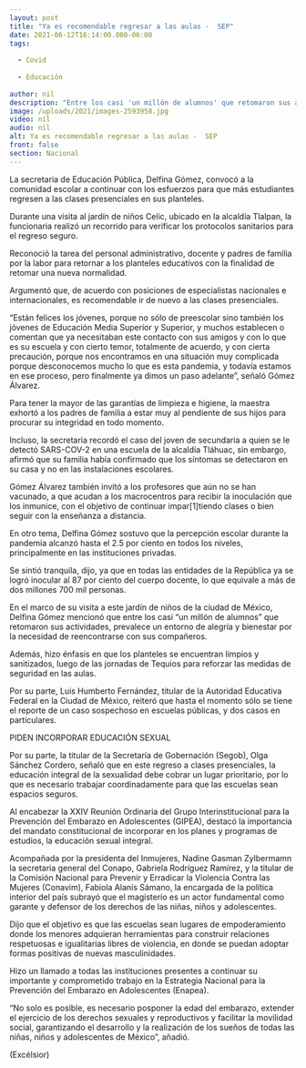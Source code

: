 ```yaml
---
layout: post
title: "Ya es recomendable regresar a las aulas -  SEP"
date: 2021-06-12T16:14:00.000-06:00
tags:
  
  - Covid
  
  - Educación
  
author: nil
description: "Entre los casi 'un millón de alumnos' que retomaron sus actividades, prevalece un entorno de alegría y bienestar por la necesidad de reencontrarse, dijo Delfina Gómez titular de la SEP"
image: /uploads/2021/images-2593958.jpg
video: nil
audio: nil
alt: Ya es recomendable regresar a las aulas -  SEP
front: false
section: Nacional
---
```


La secretaria de Educación Pública, Delfina Gómez, convocó a la comunidad escolar a continuar con los esfuerzos para que más estudiantes regresen a las clases presenciales en sus planteles.

Durante una visita al jardín de niños Celic, ubicado en la alcaldía Tlalpan, la funcionaria realizó un recorrido para verificar los protocolos sanitarios para el regreso seguro.

Reconoció la tarea del personal administrativo, docente y padres de familia por la labor para retornar a los planteles educativos con la finalidad de retomar una nueva normalidad.

Argumentó que, de acuerdo con posiciones de especialistas nacionales e internacionales, es recomendable ir de nuevo a las clases presenciales.

“Están felices los jóvenes, porque no sólo de preescolar sino también los jóvenes de Educación Media Superior y Superior, y muchos establecen o comentan que ya necesitaban este contacto con sus amigos y con lo que es su escuela y con cierto temor, totalmente de acuerdo, y con cierta precaución, porque nos encontramos en una situación muy complicada porque desconocemos mucho lo que es esta pandemia, y todavía estamos en ese proceso, pero finalmente ya dimos un paso adelante”, señaló Gómez Álvarez.

Para tener la mayor de las garantías de limpieza e higiene, la maestra exhortó a los padres de familia a estar muy al pendiente de sus hijos para procurar su integridad en todo momento.

Incluso, la secretaria recordó el caso del joven de secundaria a quien se le detectó SARS-COV-2 en una escuela de la alcaldía Tláhuac, sin embargo, afirmó que su familia había confirmado que los síntomas se detectaron en su casa y no en las instalaciones escolares.

Gómez Álvarez también invitó a los profesores que aún no se han vacunado, a que acudan a los macrocentros para recibir la inoculación que los inmunice, con el objetivo de continuar impar[1]tiendo clases o bien seguir con la enseñanza a distancia.

En otro tema, Delfina Gómez sostuvo que la percepción escolar durante la pandemia alcanzó hasta el 2.5 por ciento en todos los niveles, principalmente en las instituciones privadas.

Se sintió tranquila, dijo, ya que en todas las entidades de la República ya se logró inocular al 87 por ciento del cuerpo docente, lo que equivale a más de dos millones 700 mil personas.

En el marco de su visita a este jardín de niños de la ciudad de México, Delfina Gómez mencionó que entre los casi “un millón de alumnos” que retomaron sus actividades, prevalece un entorno de alegría y bienestar por la necesidad de reencontrarse con sus compañeros.

Además, hizo énfasis en que los planteles se encuentran limpios y sanitizados, luego de las jornadas de Tequios para reforzar las medidas de seguridad en las aulas.

Por su parte, Luis Humberto Fernández, titular de la Autoridad Educativa Federal en la Ciudad de México, reiteró que hasta el momento sólo se tiene el reporte de un caso sospechoso en escuelas públicas, y dos casos en particulares.

 

PIDEN INCORPORAR EDUCACIÓN SEXUAL

 

Por su parte, la titular de la Secretaría de Gobernación (Segob), Olga Sánchez Cordero, señaló que en este regreso a clases presenciales, la educación integral de la sexualidad debe cobrar un lugar prioritario, por lo que es necesario trabajar coordinadamente para que las escuelas sean espacios seguros.

Al encabezar la XXIV Reunión Ordinaria del Grupo Interinstitucional para la Prevención del Embarazo en Adolescentes (GIPEA), destacó la importancia del mandato constitucional de incorporar en los planes y programas de estudios, la educación sexual integral.

Acompañada por la presidenta del Inmujeres, Nadine Gasman Zylbermamn la secretaria general del Conapo, Gabriela Rodríguez Ramírez, y la titular de la Comisión Nacional para Prevenir y Erradicar la Violencia Contra las Mujeres (Conavim), Fabiola Alanís Sámano, la encargada de la política interior del país subrayó que el magisterio es un actor fundamental como garante y defensor de los derechos de las niñas, niños y adolescentes.

Dijo que el objetivo es que las escuelas sean lugares de empoderamiento donde los menores adquieran herramientas para construir relaciones respetuosas e igualitarias libres de violencia, en donde se puedan adoptar formas positivas de nuevas masculinidades.

Hizo un llamado a todas las instituciones presentes a continuar su importante y comprometido trabajo en la Estrategia Nacional para la Prevención del Embarazo en Adolescentes (Enapea).

“No solo es posible, es necesario posponer la edad del embarazo, extender el ejercicio de los derechos sexuales y reproductivos y facilitar la movilidad social, garantizando el desarrollo y la realización de los sueños de todas las niñas, niños y adolescentes de México”, añadió.

(Excélsior)